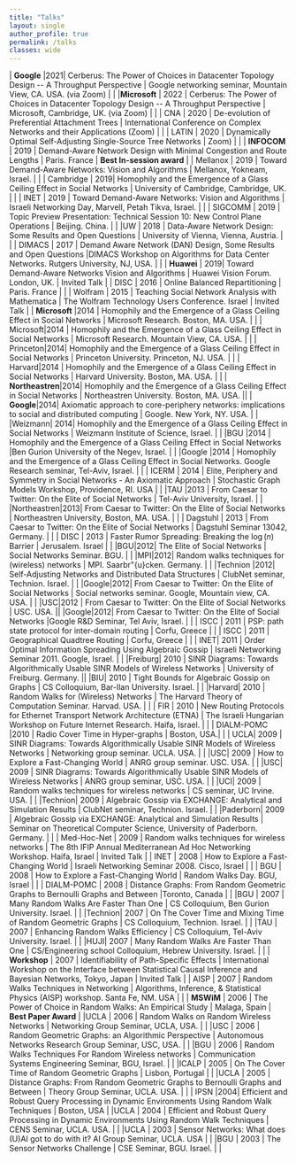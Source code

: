 ```yaml
---
title: "Talks"
layout: single 
author_profile: true
permalink: /talks
classes: wide
---
```


| **Google** |2021| Cerberus: The Power of Choices in Datacenter Topology Design -- A Throughput Perspective | Google networking seminar, Mountain View, CA. USA. (via Zoom) | |
|**Microsoft** | 2022 | Cerberus: The Power of Choices in Datacenter Topology Design -- A Throughput Perspective | Microsoft, Cambridge, UK. (via Zoom) | |
| CNA | 2020 | De-evolution of Preferential Attachment Trees | International Conference on Complex Networks and their Applications (Zoom) | | 
| LATIN | 2020 | Dynamically Optimal Self-Adjusting Single-Source Tree Networks | Zoom) | |
| **INFOCOM** | 2019 | Demand-Aware Network Design with Minimal Congestion and Route Lengths | Paris. France | **Best In-session award** |
| Mellanox | 2019 | Toward Demand-Aware Networks: Vision and Algorithms | Mellanox, Yokneam, Israel. | |
| Cambridge | 2019| Homophily and the Emergence of a Glass Ceiling Effect in Social Networks | University of Cambridge, Cambridge, UK. | |
| INET | 2019 | Toward Demand-Aware Networks: Vision and Algorithms | Israeli Networking Day, Marvell, Petah Tikva, Israel. | |
| SIGCOMM | 2019 | Topic Preview Presentation: Technical Session 10: New Control Plane Operations | Beijing. China. | |
|UW | 2018 | Data-Aware Network Design: Some Results and Open Questions | University of Vienna, Vienna, Austria. | |
| DIMACS | 2017 | Demand Aware Network (DAN) Design, Some Results and Open Questions |DIMACS Workshop on Algorithms for Data Center Networks. Rutgers University, NJ, USA. | |
| **Huawei**  | 2019| Toward Demand-Aware Networks Vision and Algorithms | Huawei Vision Forum. London, UK. | Invited Talk |
| DISC | 2016 | Online Balanced Repartitioning | Paris. France | |
| Wolfram | 2015 | Teaching Social Network Analysis with Mathematica | The Wolfram Technology Users Conference. Israel | Invited Talk |
| **Microsoft** |2014 | Homophily and the Emergence of a Glass Ceiling Effect in Social Networks | Microsoft Research. Boston, MA. USA. | |
| Microsoft|2014 | Homophily and the Emergence of a Glass Ceiling Effect in Social Networks | Microsoft Research. Mountain View, CA. USA. | |
| Princeton|2014| Homophily and the Emergence of a Glass Ceiling Effect in Social Networks | Princeton University. Princeton, NJ. USA. | |
| Harvard|2014 | Homophily and the Emergence of a Glass Ceiling Effect in Social Networks | Harvard University. Boston, MA. USA. | |
| **Northeastren**|2014| Homophily and the Emergence of a Glass Ceiling Effect in Social Networks | Northeastren University. Boston, MA. USA. ||
| **Google**|2014| Axiomatic approach to core-periphery networks: implications to social and distributed computing | Google. New York, NY. USA. | |
|Weizmann| 2014| Homophily and the Emergence of a Glass Ceiling Effect in Social Networks | Weizmann Institute of Science, Israel. | |
|BGU |2014 | Homophily and the Emergence of a Glass Ceiling Effect in Social Networks |Ben Gurion University of the Negev, Israel. | |
|Google |2014 | Homophily and the Emergence of a Glass Ceiling Effect in Social Networks. Google Research seminar, Tel-Aviv, Israel. | |
| ICERM | 2014 | Elite, Periphery and Symmetry in Social Networks - An Axiomatic Approach | Stochastic Graph Models Workshop, Providence, RI. USA | |
|TAU |2013 | From Caesar to Twitter: On the Elite of Social Networks | Tel-Aviv University, Israel. | |
|Northeastren|2013| From Caesar to Twitter: On the Elite of Social Networks | Northeastren University, Boston, MA. USA. | |
| Dagstuhl | 2013 | From Caesar to Twitter: On the Elite of Social Networks | Dagstuhl Seminar 13042, Germany. | |
| DISC | 2013 | Faster Rumor Spreading: Breaking the $\log(n)$  Barrier | Jerusalem. Israel | |
|BGU|2012| The Elite of Social Networks | Social Networks Seminar. BGU. | |
|MPI|2012| Random walks techniques for (wireless) networks | MPI. Saarbr\"{u}cken. Germany. | |
|Technion |2012| Self-Adjusting Networks and Distributed Data Structures | ClubNet seminar, Technion. Israel. | |
|Google|2012| From Caesar to Twitter: On the Elite of Social Networks | Social networks seminar. Google, Mountain view, CA. USA. | |
|USC|2012 | From Caesar to Twitter: On the Elite of Social Networks | USC. USA. ||
|Google|2012| From Caesar to Twitter: On the Elite of Social Networks |Google R\&D Seminar, Tel Aviv, Israel. | |
| ISCC | 2011 | PSP: path state protocol for inter-domain routing | Corfu, Greece | |
| ISCC | 2011 | Geographical Quadtree Routing | Corfu, Greece | |
| INET| 2011 | Order Optimal Information Spreading Using Algebraic Gossip | Israeli Networking Seminar 2011. Google, Israel. | |
|Freiburg| 2010 | SINR Diagrams:  Towards Algorithmically Usable SINR Models of Wireless Networks | University of Freiburg. Germany. ||
|BIU| 2010 | Tight Bounds for Algebraic Gossip on Graphs | CS Colloquium, Bar-Ilan University. Israel. | |
|Harvard| 2010 | Random Walks for (Wireless) Networks | The Harvard Theory of Computation Seminar. Harvad. USA. | |
| FIR | 2010 |  New Routing Protocols for Ethernet Transport Network Architecture (ETNA) | The Israeli Hungarian Workshop on Future Internet Research.  Haifa, Israel. | |
| DIALM-POMC |2010 | Radio Cover Time in Hyper-graphs | Boston, USA.| | 
| UCLA|  2009 | SINR Diagrams:  Towards Algorithmically Usable SINR Models of Wireless Networks | Networking group seminar. UCLA. USA. | |
|USC| 2009 | How to Explore a Fast-Changing World | ANRG group seminar. USC. USA. | |
|USC| 2009 | SINR Diagrams:  Towards Algorithmically Usable SINR Models of Wireless Networks | ANRG group seminar, USC. USA. | |
|UCI| 2009 | Random walks techniques for wireless networks | CS seminar, UC Irvine. USA. | |
|Technion| 2009 | Algebraic Gossip via EXCHANGE: Analytical and Simulation Results | ClubNet seminar, Technion. Israel. | |
|Paderborn| 2009 | Algebraic Gossip via EXCHANGE: Analytical and Simulation Results | Seminar on Theoretical Computer Science, University of Paderborn. Germany. | |
| Med-Hoc-Net | 2009 | Random walks techniques for wireless networks | The 8th IFIP Annual Mediterranean Ad Hoc Networking Workshop. Haifa, Israel | Invited Talk |
| INET | 2008 | How to Explore a Fast-Changing World | Israeli Networking Seminar 2008. Cisco, Israel | |
| BGU | 2008 | How to Explore a Fast-Changing World | Random Walks Day. BGU, Israel | |
| DIALM-POMC | 2008 | Distance Graphs: From Random Geometric Graphs to Bernoulli Graphs and Between |Toronto, Canada | | 
|BGU | 2007 | Many Random Walks Are Faster Than One | CS Colloquium, Ben Gurion University. Israel. | |
|Technion| 2007 | On The Cover Time and Mixing Time of Random Geometric Graphs | CS Colloquium, Technion.  Israel. | |
|TAU | 2007 | Enhancing Random Walks Efficiency | CS Colloquium, Tel-Aviv University. Israel. | |
|HUJI| 2007 | Many Random Walks Are Faster Than One | CS/Engineering school Colloquium, Hebrew University. Israel. | |
| **Workshop** | 2007 | Identifiability of Path-Specific Effects | International Workshop on the Interface between Statistical Causal Inference and Bayesian Networks, Tokyo, Japan | Invited Talk | 
| AISP | 2007 | Random Walks Techniques in Networking | Algorithms, Inference, \& Statistical Physics (AISP) workshop. Santa Fe, NM. USA | |
| **MSWiM** | 2006 | The Power of Choice in Random Walks: An Empirical Study | Malaga, Spain | **Best Paper Award** |
|UCLA | 2006 | Random Walks on Random Wireless Networks | Networking Group Seminar, UCLA, USA. | |
|USC | 2006 | Random Geometric Graphs: an Algorithmic Perspective | Autonomous Networks Research Group Seminar, USC, USA. | |
|BGU | 2006 | Random Walks Techniques For Random Wireless networks | Communication Systems Engineering Seminar, BGU, Israel. | |
|ICALP | 2005 | On The Cover Time of Random Geometric Graphs | Lisbon, Portugal | | 
|UCLA | 2005 | Distance Graphs: From Random Geometric Graphs to Bernoulli Graphs and Between | Theory Group Seminar, UCLA. USA. | |
| IPSN |2004| Efficient and Robust Query Processing in Dynamic Environments Using Random Walk Techniques | Boston, USA |
|UCLA | 2004 | Efficient and Robust Query Processing in Dynamic Environments Using Random Walk Techniques | CENS Seminar, UCLA. USA. | |
|UCLA | 2003 | Sensor Networks: What does (U)AI got to do with it? AI Group Seminar, UCLA. USA | |
|BGU | 2003 | The Sensor Networks Challenge | CSE Seminar, BGU. Israel. | |


